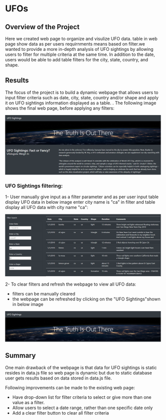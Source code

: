 # UFOs

## Overview of the Project

   Here we created web page to organize and visulize UFO data. table in web page show data as per users requirnments means based on filter.we wanted to provide a more in-depth analysis of UFO sightings by allowing users to filter for multiple criteria at the same time. In addition to the date, users would be able to add table filters for the city, state, country, and shape.


## Results

The focus of the project is to build a dynamic webpage that allows users to input filter criteria such as date, city, state, country and/or shape and apply it on UFO sightings information displayed as a table. . The following image shows the final web page, before applying any filters:

![image](https://github.com/sanjal7137/UFOs/blob/5b22b1ca30ff48128ad0d5c36e6ad9e2007e9490/Resources/ufo.png)

### UFO Sightings filtering:

1- User manually give input as a filter parameter and as per user input table display UFO data in below image enter city name is "ca" in filter and table display all UFO data with city name "ca":

![image](https://github.com/sanjal7137/UFOs/blob/a6a08c2b0e5936222375ee66c6a36c18e5814ff7/Resources/ufofilterdata.png)

2- To clear filters and refresh the webpage to view all UFO data:

  * filters can be manually cleared
  * the webpage can be refreshed by clicking on the "UFO Sightings"shown in below image
  
  ![image](https://github.com/sanjal7137/UFOs/blob/959f1b95ba0ea537c1935e84e5640c5b02493b5c/Resources/ufoclear.png)
 

## Summary 

One main drawback of the webpage is that data for UFO sightings is static resides in data.js file so web page is dynamic but due to static database user gets results based on data stored in data.js file. 

Following improvements can be made to the existing web page:
* Have drop-down list for filter criteria to select or give more than one value as a filter.
* Allow users to select a date range, rather than one specific date only
* Add a clear filter button to clear all filter criteria 


